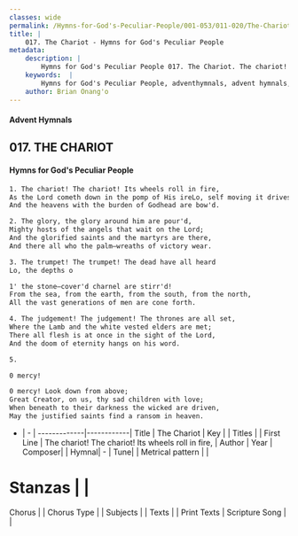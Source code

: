 ```yaml
---
classes: wide
permalink: /Hymns-for-God's-Peculiar-People/001-053/011-020/The-Chariot/
title: |
    017. The Chariot - Hymns for God's Peculiar People
metadata:
    description: |
        Hymns for God's Peculiar People 017. The Chariot. The chariot! The chariot! Its wheels roll in fire, As the Lord cometh down in the pomp of His ireLo, self moving it drives on its pathway of cloud, And the heavens with the burden of Godhead are bow'd.  
    keywords:  |
        Hymns for God's Peculiar People, adventhymnals, advent hymnals, The Chariot, The chariot! The chariot! Its wheels roll in fire,. 
    author: Brian Onang'o
---
```

#### Advent Hymnals
## 017. THE CHARIOT
####  Hymns for God's Peculiar People
```txt
1. The chariot! The chariot! Its wheels roll in fire,
As the Lord cometh down in the pomp of His ireLo, self moving it drives on its pathway of cloud,
And the heavens with the burden of Godhead are bow'd.

2. The glory, the glory around him are pour'd,
Mighty hosts of the angels that wait on the Lord;
And the glorified saints and the martyrs are there,
And there all who the palm—wreaths of victory wear.

3. The trumpet! The trumpet! The dead have all heard
Lo, the depths o

1' the stone—cover'd charnel are stirr'd!
From the sea, from the earth, from the south, from the north,
All the vast generations of men are cone forth.

4. The judgement! The judgement! The thrones are all set,
Where the Lamb and the white vested elders are met;
There all flesh is at once in the sight of the Lord,
And the doom of eternity hangs on his word.

5. 

0 mercy! 

0 mercy! Look down from above;
Great Creator, on us, thy sad children with love;
When beneath to their darkness the wicked are driven,
May the justified saints find a ransom in heaven.


```
- |   -  |
-------------|------------|
Title | The Chariot |
Key |  |
Titles |  |
First Line | The chariot! The chariot! Its wheels roll in fire, |
Author | 
Year | 
Composer|  |
Hymnal|  - |
Tune|  |
Metrical pattern | |
# Stanzas |  |
Chorus |  |
Chorus Type |  |
Subjects |  |
Texts |  |
Print Texts | 
Scripture Song |  |
    
